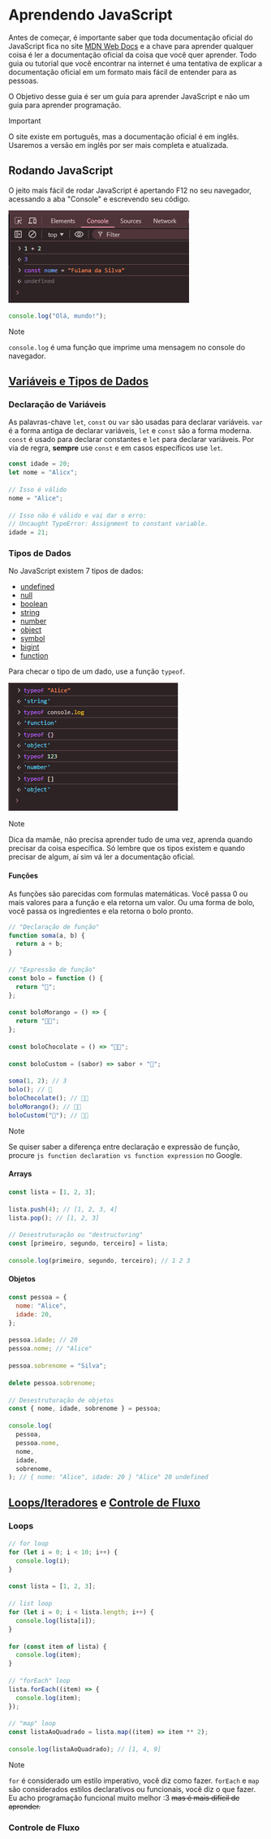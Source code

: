 # Aprendendo JavaScript

Antes de começar, é importante saber que toda documentação oficial do JavaScript fica no site [MDN Web Docs](https://developer.mozilla.org/pt-BR/docs/Web/JavaScript) e a chave para aprender qualquer coisa é ler a documentação oficial da coisa que você quer aprender. Todo guia ou tutorial que você encontrar na internet é uma tentativa de explicar a documentação oficial em um formato mais fácil de entender para as pessoas.

O Objetivo desse guia é ser um guia para aprender JavaScript e não um guia para aprender programação.

> [!IMPORTANT]
> O site existe em português, mas a documentação oficial é em inglês. Usaremos a versão em inglês por ser mais completa e atualizada.

## Rodando JavaScript

O jeito mais fácil de rodar JavaScript é apertando F12 no seu navegador, acessando a aba "Console" e escrevendo seu código.

![rodando js](assets/images/rodando-js.png)

```js
console.log("Olá, mundo!");
```

> [!NOTE]
> `console.log` é uma função que imprime uma mensagem no console do navegador.

## [Variáveis e Tipos de Dados](https://developer.mozilla.org/pt-BR/docs/Web/JavaScript/Data_structures)

### Declaração de Variáveis

As palavras-chave `let`, `const` ou `var` são usadas para declarar variáveis. `var` é a forma antiga de declarar variáveis, `let` e `const` são a forma moderna. `const` é usado para declarar constantes e `let` para declarar variáveis. Por via de regra, **sempre** use `const` e em casos específicos use `let`.

```js
const idade = 20;
let nome = "Alicx";

// Isso é válido
nome = "Alice";

// Isso não é válido e vai dar o erro:
// Uncaught TypeError: Assignment to constant variable.
idade = 21;
```

### Tipos de Dados

No JavaScript existem 7 tipos de dados:

- [undefined](https://developer.mozilla.org/en-US/docs/Web/JavaScript/Data_structures#undefined_type)
- [null](https://developer.mozilla.org/en-US/docs/Web/JavaScript/Data_structures#null_type)
- [boolean](https://developer.mozilla.org/en-US/docs/Web/JavaScript/Data_structures#boolean_type)
- [string](https://developer.mozilla.org/en-US/docs/Web/JavaScript/Data_structures#string_type)
- [number](https://developer.mozilla.org/en-US/docs/Web/JavaScript/Data_structures#number_type)
- [object](https://developer.mozilla.org/en-US/docs/Web/JavaScript/Data_structures#object_type)
- [symbol](https://developer.mozilla.org/en-US/docs/Web/JavaScript/Data_structures#symbol_type)
- [bigint](https://developer.mozilla.org/en-US/docs/Web/JavaScript/Data_structures#bigint_type)
- [function](https://developer.mozilla.org/en-US/docs/Web/JavaScript/Guide/Functions)

Para checar o tipo de um dado, use a função `typeof`.

![typeof](assets/images/typeof.png)

> [!NOTE]
> Dica da mamãe, não precisa aprender tudo de uma vez, aprenda quando precisar da coisa específica. Só lembre que os tipos existem e quando precisar de algum, aí sim vá ler a documentação oficial.

#### Funções

As funções são parecidas com formulas matemáticas. Você passa 0 ou mais valores para a função e ela retorna um valor. Ou uma forma de bolo, você passa os ingredientes e ela retorna o bolo pronto.

```js
// "Declaração de função"
function soma(a, b) {
  return a + b;
}

// "Expressão de função"
const bolo = function () {
  return "🎂";
};

const boloMorango = () => {
  return "🍓🎂";
};

const boloChocolate = () => "🍫🎂";

const boloCustom = (sabor) => sabor + "🎂";

soma(1, 2); // 3
bolo(); // 🎂
boloChocolate(); // 🍫🎂
boloMorango(); // 🍓🎂
boloCustom("🍉"); // 🍉🎂
```

> [!NOTE]
> Se quiser saber a diferença entre declaração e expressão de função, procure `js function declaration vs function expression` no Google.

#### Arrays

```js
const lista = [1, 2, 3];

lista.push(4); // [1, 2, 3, 4]
lista.pop(); // [1, 2, 3]

// Desestruturação ou "destructuring"
const [primeiro, segundo, terceiro] = lista;

console.log(primeiro, segundo, terceiro); // 1 2 3
```

#### Objetos

```js
const pessoa = {
  nome: "Alice",
  idade: 20,
};

pessoa.idade; // 20
pessoa.nome; // "Alice"

pessoa.sobrenome = "Silva";

delete pessoa.sobrenome;

// Desestruturação de objetos
const { nome, idade, sobrenome } = pessoa;

console.log(
  pessoa,
  pessoa.nome,
  nome,
  idade,
  sobrenome,
); // { nome: "Alice", idade: 20 } "Alice" 20 undefined
```

## [Loops/Iteradores](https://developer.mozilla.org/en-US/docs/Web/JavaScript/Guide/Loops_and_iteration) e [Controle de Fluxo](https://developer.mozilla.org/en-US/docs/Web/JavaScript/Guide/Control_flow_and_error_handling)

### Loops

```js
// for loop
for (let i = 0; i < 10; i++) {
  console.log(i);
}

const lista = [1, 2, 3];

// list loop
for (let i = 0; i < lista.length; i++) {
  console.log(lista[i]);
}

for (const item of lista) {
  console.log(item);
}

// "forEach" loop
lista.forEach((item) => {
  console.log(item);
});

// "map" loop
const listaAoQuadrado = lista.map((item) => item ** 2);

console.log(listaAoQuadrado); // [1, 4, 9]
```

> [!NOTE]
> `for` é considerado um estilo imperativo, você diz como fazer.
> `forEach` e `map` são considerados estilos declarativos ou funcionais, você diz o que fazer.
> Eu acho programação funcional muito melhor :3 ~~mas é mais difícil de aprender.~~

### Controle de Fluxo
